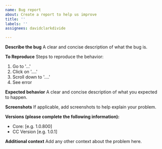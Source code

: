 ```yaml
---
name: Bug report
about: Create a report to help us improve
title: ''
labels: ''
assignees: davidclarkdivide

---
```


**Describe the bug**
A clear and concise description of what the bug is.

**To Reproduce**
Steps to reproduce the behavior:

1. Go to '...'
2. Click on '....'
3. Scroll down to '....'
4. See error

**Expected behavior**
A clear and concise description of what you expected to happen.

**Screenshots**
If applicable, add screenshots to help explain your problem.

**Versions (please complete the following information):**

- Core: [e.g. 1.0.800]
- CC Version [e.g. 1.0.1]

**Additional context**
Add any other context about the problem here.

